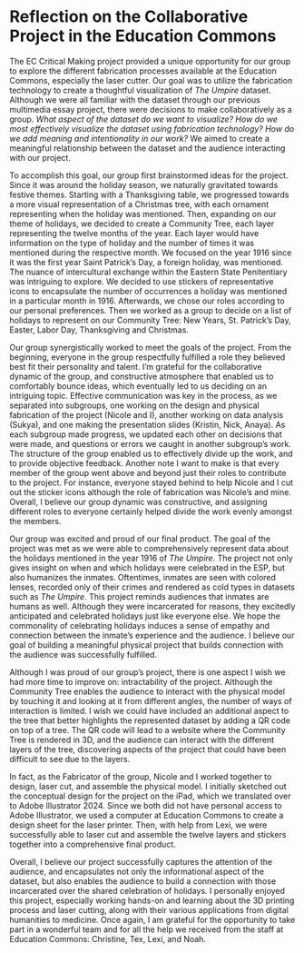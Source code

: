 # Reflection on the Collaborative Project in the Education Commons

The EC Critical Making project provided a unique opportunity for our group to explore the different fabrication processes available at the Education Commons, especially the laser cutter. Our goal was to utilize the fabrication technology to create a thoughtful visualization of *The Umpire* dataset. Although we were all familiar with the dataset through our previous multimedia essay project, there were decisions to make collaboratively as a group. *What aspect of the dataset do we want to visualize? How do we most effectively visualize the dataset using fabrication technology? How do we add meaning and intentionality in our work?* We aimed to create a meaningful relationship between the dataset and the audience interacting with our project. 

To accomplish this goal, our group first brainstormed ideas for the project. Since it was around the holiday season, we naturally gravitated towards festive themes. Starting with a Thanksgiving table, we progressed towards a more visual representation of a Christmas tree, with each ornament representing when the holiday was mentioned. Then, expanding on our theme of holidays, we decided to create a Community Tree, each layer representing the twelve months of the year. Each layer would have information on the type of holiday and the number of times it was mentioned during the respective month. We focused on the year 1916 since it was the first year Saint Patrick’s Day, a foreign holiday, was mentioned. The nuance of intercultural exchange within the Eastern State Penitentiary was intriguing to explore. We decided to use stickers of representative icons to encapsulate the number of occurrences a holiday was mentioned in a particular month in 1916. Afterwards, we chose our roles according to our personal preferences. Then we worked as a group to decide on a list of holidays to represent on our Community Tree: New Years, St. Patrick’s Day, Easter, Labor Day, Thanksgiving and Christmas. 

Our group synergistically worked to meet the goals of the project. From the beginning, everyone in the group respectfully fulfilled a role they believed best fit their personality and talent. I’m grateful for the collaborative dynamic of the group, and constructive atmosphere that enabled us to comfortably bounce ideas, which eventually led to us deciding on an intriguing topic. Effective communication was key in the process, as we separated into subgroups, one working on the design and physical fabrication of the project (Nicole and I), another working on data analysis (Sukya), and one making the presentation slides (Kristin, Nick, Anaya). As each subgroup made progress, we updated each other on decisions that were made, and questions or errors we caught in another subgroup’s work. The structure of the group enabled us to effectively divide up the work, and to provide objective feedback. Another note I want to make is that every member of the group went above and beyond just their roles to contribute to the project. For instance, everyone stayed behind to help Nicole and I cut out the sticker icons although the role of fabrication was Nicole’s and mine. Overall, I believe our group dynamic was constructive, and assigning different roles to everyone certainly helped divide the work evenly amongst the members. 

Our group was excited and proud of our final product. The goal of the project was met as we were able to comprehensively represent data about the holidays mentioned in the year 1916 of *The Umpire*. The project not only gives insight on when and which holidays were celebrated in the ESP, but also humanizes the inmates. Oftentimes, inmates are seen with colored lenses, recorded only of their crimes and rendered as cold types in datasets such as *The Umpire*. This project reminds audiences that inmates are humans as well. Although they were incarcerated for reasons, they excitedly anticipated and celebrated holidays just like everyone else. We hope the commonality of celebrating holidays induces a sense of empathy and connection between the inmate’s experience and the audience. I believe our goal of building a meaningful physical project that builds connection with the audience was successfully fulfilled. 

Although I was proud of our group’s project, there is one aspect I wish we had more time to improve on: intractability of the project. Although the Community Tree enables the audience to interact with the physical model by touching it and looking at it from different angles, the number of ways of interaction is limited. I wish we could have included an additional aspect to the tree that better highlights the represented dataset by adding a QR code on top of a tree. The QR code will lead to a website where the Community Tree is rendered in 3D, and the audience can interact with the different layers of the tree, discovering aspects of the project that could have been difficult to see due to the layers.

In fact, as the Fabricator of the group, Nicole and I worked together to design, laser cut, and assemble the physical model. I initially sketched out the conceptual design for the project on the iPad, which we translated over to Adobe Illustrator 2024. Since we both did not have personal access to Adobe Illustrator, we used a computer at Education Commons to create a design sheet for the laser printer. Then, with help from Lexi, we were successfully able to laser cut and assemble the twelve layers and stickers together into a comprehensive final product. 

Overall, I believe our project successfully captures the attention of the audience, and encapsulates not only the informational aspect of the dataset, but also enables the audience to build a connection with those incarcerated over the shared celebration of holidays. I personally enjoyed this project, especially working hands-on and learning about the 3D printing process and laser cutting, along with their various applications from digital humanities to medicine. Once again, I am grateful for the opportunity to take part in a wonderful team and for all the help we received from the staff at Education Commons: Christine, Tex, Lexi, and Noah. 

